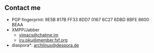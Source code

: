 ## Contact me

* PGP fingerprint: 9E5B 817B FF33 8DD7 0167  6C27 6DBD 8BFE 8600 BEAA
* XMPP/Jabber
  - vimacs@chatme.im
  - iru.pku@member.fsf.org
* diaspora*: archlinux@despora.de
